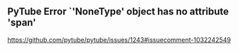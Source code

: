## PyTube Error `'NoneType' object has no attribute 'span'

https://github.com/pytube/pytube/issues/1243#issuecomment-1032242549
